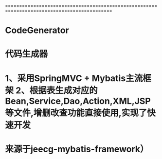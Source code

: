 ﻿============================================================================================
# CodeGenerator
代码生成器
============================================================================================
1、采用SpringMVC + Mybatis主流框架
2、根据表生成对应的Bean,Service,Dao,Action,XML,JSP等文件,增删改查功能直接使用,实现了快速开发
============================================================================================
来源于jeecg-mybatis-framework）
============================================================================================